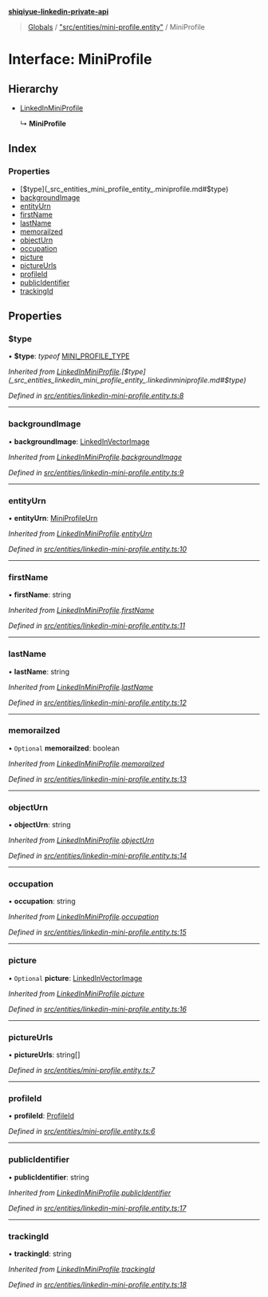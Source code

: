 **[shiqiyue-linkedin-private-api](../README.md)**

> [Globals](../globals.md) / ["src/entities/mini-profile.entity"](../modules/_src_entities_mini_profile_entity_.md) / MiniProfile

# Interface: MiniProfile

## Hierarchy

* [LinkedInMiniProfile](_src_entities_linkedin_mini_profile_entity_.linkedinminiprofile.md)

  ↳ **MiniProfile**

## Index

### Properties

* [$type](_src_entities_mini_profile_entity_.miniprofile.md#$type)
* [backgroundImage](_src_entities_mini_profile_entity_.miniprofile.md#backgroundimage)
* [entityUrn](_src_entities_mini_profile_entity_.miniprofile.md#entityurn)
* [firstName](_src_entities_mini_profile_entity_.miniprofile.md#firstname)
* [lastName](_src_entities_mini_profile_entity_.miniprofile.md#lastname)
* [memorailzed](_src_entities_mini_profile_entity_.miniprofile.md#memorailzed)
* [objectUrn](_src_entities_mini_profile_entity_.miniprofile.md#objecturn)
* [occupation](_src_entities_mini_profile_entity_.miniprofile.md#occupation)
* [picture](_src_entities_mini_profile_entity_.miniprofile.md#picture)
* [pictureUrls](_src_entities_mini_profile_entity_.miniprofile.md#pictureurls)
* [profileId](_src_entities_mini_profile_entity_.miniprofile.md#profileid)
* [publicIdentifier](_src_entities_mini_profile_entity_.miniprofile.md#publicidentifier)
* [trackingId](_src_entities_mini_profile_entity_.miniprofile.md#trackingid)

## Properties

### $type

•  **$type**: *typeof* [MINI\_PROFILE\_TYPE](../modules/_src_entities_linkedin_mini_profile_entity_.md#mini_profile_type)

*Inherited from [LinkedInMiniProfile](_src_entities_linkedin_mini_profile_entity_.linkedinminiprofile.md).[$type](_src_entities_linkedin_mini_profile_entity_.linkedinminiprofile.md#$type)*

*Defined in [src/entities/linkedin-mini-profile.entity.ts:8](https://github.com/eilonmore/linkedin-private-api/blob/c1b3769/src/entities/linkedin-mini-profile.entity.ts#L8)*

___

### backgroundImage

•  **backgroundImage**: [LinkedInVectorImage](_src_entities_linkedin_vector_image_entity_.linkedinvectorimage.md)

*Inherited from [LinkedInMiniProfile](_src_entities_linkedin_mini_profile_entity_.linkedinminiprofile.md).[backgroundImage](_src_entities_linkedin_mini_profile_entity_.linkedinminiprofile.md#backgroundimage)*

*Defined in [src/entities/linkedin-mini-profile.entity.ts:9](https://github.com/eilonmore/linkedin-private-api/blob/c1b3769/src/entities/linkedin-mini-profile.entity.ts#L9)*

___

### entityUrn

•  **entityUrn**: [MiniProfileUrn](../modules/_src_entities_linkedin_mini_profile_entity_.md#miniprofileurn)

*Inherited from [LinkedInMiniProfile](_src_entities_linkedin_mini_profile_entity_.linkedinminiprofile.md).[entityUrn](_src_entities_linkedin_mini_profile_entity_.linkedinminiprofile.md#entityurn)*

*Defined in [src/entities/linkedin-mini-profile.entity.ts:10](https://github.com/eilonmore/linkedin-private-api/blob/c1b3769/src/entities/linkedin-mini-profile.entity.ts#L10)*

___

### firstName

•  **firstName**: string

*Inherited from [LinkedInMiniProfile](_src_entities_linkedin_mini_profile_entity_.linkedinminiprofile.md).[firstName](_src_entities_linkedin_mini_profile_entity_.linkedinminiprofile.md#firstname)*

*Defined in [src/entities/linkedin-mini-profile.entity.ts:11](https://github.com/eilonmore/linkedin-private-api/blob/c1b3769/src/entities/linkedin-mini-profile.entity.ts#L11)*

___

### lastName

•  **lastName**: string

*Inherited from [LinkedInMiniProfile](_src_entities_linkedin_mini_profile_entity_.linkedinminiprofile.md).[lastName](_src_entities_linkedin_mini_profile_entity_.linkedinminiprofile.md#lastname)*

*Defined in [src/entities/linkedin-mini-profile.entity.ts:12](https://github.com/eilonmore/linkedin-private-api/blob/c1b3769/src/entities/linkedin-mini-profile.entity.ts#L12)*

___

### memorailzed

• `Optional` **memorailzed**: boolean

*Inherited from [LinkedInMiniProfile](_src_entities_linkedin_mini_profile_entity_.linkedinminiprofile.md).[memorailzed](_src_entities_linkedin_mini_profile_entity_.linkedinminiprofile.md#memorailzed)*

*Defined in [src/entities/linkedin-mini-profile.entity.ts:13](https://github.com/eilonmore/linkedin-private-api/blob/c1b3769/src/entities/linkedin-mini-profile.entity.ts#L13)*

___

### objectUrn

•  **objectUrn**: string

*Inherited from [LinkedInMiniProfile](_src_entities_linkedin_mini_profile_entity_.linkedinminiprofile.md).[objectUrn](_src_entities_linkedin_mini_profile_entity_.linkedinminiprofile.md#objecturn)*

*Defined in [src/entities/linkedin-mini-profile.entity.ts:14](https://github.com/eilonmore/linkedin-private-api/blob/c1b3769/src/entities/linkedin-mini-profile.entity.ts#L14)*

___

### occupation

•  **occupation**: string

*Inherited from [LinkedInMiniProfile](_src_entities_linkedin_mini_profile_entity_.linkedinminiprofile.md).[occupation](_src_entities_linkedin_mini_profile_entity_.linkedinminiprofile.md#occupation)*

*Defined in [src/entities/linkedin-mini-profile.entity.ts:15](https://github.com/eilonmore/linkedin-private-api/blob/c1b3769/src/entities/linkedin-mini-profile.entity.ts#L15)*

___

### picture

• `Optional` **picture**: [LinkedInVectorImage](_src_entities_linkedin_vector_image_entity_.linkedinvectorimage.md)

*Inherited from [LinkedInMiniProfile](_src_entities_linkedin_mini_profile_entity_.linkedinminiprofile.md).[picture](_src_entities_linkedin_mini_profile_entity_.linkedinminiprofile.md#picture)*

*Defined in [src/entities/linkedin-mini-profile.entity.ts:16](https://github.com/eilonmore/linkedin-private-api/blob/c1b3769/src/entities/linkedin-mini-profile.entity.ts#L16)*

___

### pictureUrls

•  **pictureUrls**: string[]

*Defined in [src/entities/mini-profile.entity.ts:7](https://github.com/eilonmore/linkedin-private-api/blob/c1b3769/src/entities/mini-profile.entity.ts#L7)*

___

### profileId

•  **profileId**: [ProfileId](../modules/_src_entities_mini_profile_entity_.md#profileid)

*Defined in [src/entities/mini-profile.entity.ts:6](https://github.com/eilonmore/linkedin-private-api/blob/c1b3769/src/entities/mini-profile.entity.ts#L6)*

___

### publicIdentifier

•  **publicIdentifier**: string

*Inherited from [LinkedInMiniProfile](_src_entities_linkedin_mini_profile_entity_.linkedinminiprofile.md).[publicIdentifier](_src_entities_linkedin_mini_profile_entity_.linkedinminiprofile.md#publicidentifier)*

*Defined in [src/entities/linkedin-mini-profile.entity.ts:17](https://github.com/eilonmore/linkedin-private-api/blob/c1b3769/src/entities/linkedin-mini-profile.entity.ts#L17)*

___

### trackingId

•  **trackingId**: string

*Inherited from [LinkedInMiniProfile](_src_entities_linkedin_mini_profile_entity_.linkedinminiprofile.md).[trackingId](_src_entities_linkedin_mini_profile_entity_.linkedinminiprofile.md#trackingid)*

*Defined in [src/entities/linkedin-mini-profile.entity.ts:18](https://github.com/eilonmore/linkedin-private-api/blob/c1b3769/src/entities/linkedin-mini-profile.entity.ts#L18)*
